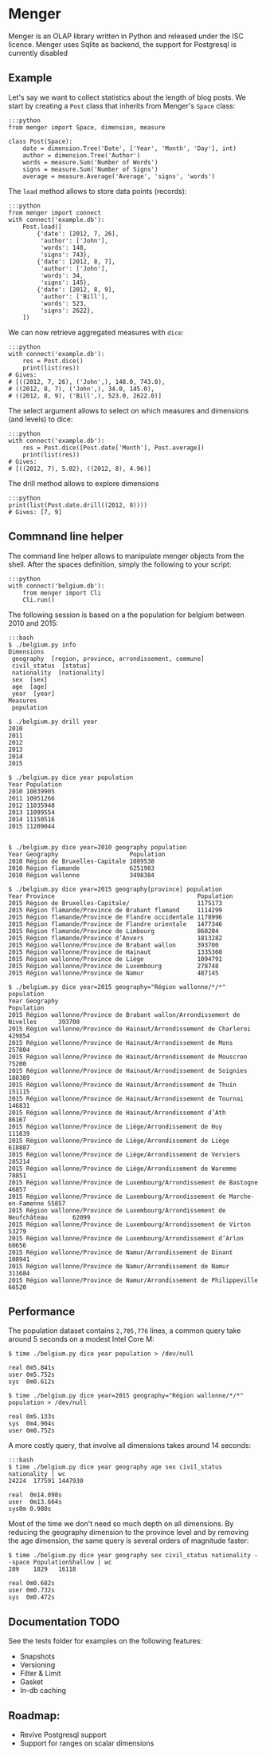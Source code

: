 
# Menger

Menger is an OLAP library written in Python and released under the ISC licence.
Menger uses Sqlite as backend, the support for Postgresql is currently disabled


## Example

Let's say we want to collect statistics about the length of blog posts. We
start by creating a `Post` class that inherits from Menger's `Space` class:

    :::python
    from menger import Space, dimension, measure

    class Post(Space):
        date = dimension.Tree('Date', ['Year', 'Month', 'Day'], int)
        author = dimension.Tree('Author')
        words = measure.Sum('Number of Words')
        signs = measure.Sum('Number of Signs')
        average = measure.Average('Average', 'signs', 'words')


The `load` method allows to store data points (records):

    :::python
    from menger import connect
    with connect('example.db'):
        Post.load([
            {'date': [2012, 7, 26],
             'author': ['John'],
             'words': 148,
             'signs': 743},
            {'date': [2012, 8, 7],
             'author': ['John'],
             'words': 34,
             'signs': 145},
            {'date': [2012, 8, 9],
             'author': ['Bill'],
             'words': 523,
             'signs': 2622},
        ])

We can now retrieve aggregated measures with `dice`:

    :::python
    with connect('example.db'):
        res = Post.dice()
        print(list(res))
    # Gives:
    # [((2012, 7, 26), ('John',), 148.0, 743.0),
    # ((2012, 8, 7), ('John',), 34.0, 145.0),
    # ((2012, 8, 9), ('Bill',), 523.0, 2622.0)]


The select argument allows to select on which measures and dimensions
(and levels) to dice:

    :::python
    with connect('example.db'):
        res = Post.dice([Post.date['Month'], Post.average])
        print(list(res))
    # Gives:
    # [((2012, 7), 5.02), ((2012, 8), 4.96)]


The drill method allows to explore dimensions

    :::python
    print(list(Post.date.drill((2012, 8))))
    # Gives: [7, 9]

## Commnand line helper

The command line helper allows to manipulate menger objects from the
shell. After the spaces definition, simply the following to your
script:

    :::python
    with connect('belgium.db'):
        from menger import Cli
        Cli.run()

The following session is based on a the population for belgium between
2010 and 2015:

    :::bash
    $ ./belgium.py info
    Dimensions
     geography  [region, province, arrondissement, commune]
     civil_status  [status]
     nationality  [nationality]
     sex  [sex]
     age  [age]
     year  [year]
    Measures
     population

    $ ./belgium.py drill year
    2010
    2011
    2012
    2013
    2014
    2015

    $ ./belgium.py dice year population
    Year Population
    2010 10839905
    2011 10951266
    2012 11035948
    2013 11099554
    2014 11150516
    2015 11209044


    $ ./belgium.py dice year=2010 geography population
    Year Geography                    Population
    2010 Région de Bruxelles-Capitale 1089538
    2010 Région flamande              6251983
    2010 Région wallonne              3498384

    $ ./belgium.py dice year=2015 geography[province] population
    Year Province                                        Population
    2015 Région de Bruxelles-Capitale/                   1175173
    2015 Région flamande/Province de Brabant flamand     1114299
    2015 Région flamande/Province de Flandre occidentale 1178996
    2015 Région flamande/Province de Flandre orientale   1477346
    2015 Région flamande/Province de Limbourg            860204
    2015 Région flamande/Province d’Anvers               1813282
    2015 Région wallonne/Province de Brabant wallon      393700
    2015 Région wallonne/Province de Hainaut             1335360
    2015 Région wallonne/Province de Liège               1094791
    2015 Région wallonne/Province de Luxembourg          278748
    2015 Région wallonne/Province de Namur               487145

    $ ./belgium.py dice year=2015 geography="Région wallonne/*/*" population
    Year Geography                                                                  Population
    2015 Région wallonne/Province de Brabant wallon/Arrondissement de Nivelles      393700
    2015 Région wallonne/Province de Hainaut/Arrondissement de Charleroi            429854
    2015 Région wallonne/Province de Hainaut/Arrondissement de Mons                 257804
    2015 Région wallonne/Province de Hainaut/Arrondissement de Mouscron             75200
    2015 Région wallonne/Province de Hainaut/Arrondissement de Soignies             188389
    2015 Région wallonne/Province de Hainaut/Arrondissement de Thuin                151115
    2015 Région wallonne/Province de Hainaut/Arrondissement de Tournai              146831
    2015 Région wallonne/Province de Hainaut/Arrondissement d’Ath                   86167
    2015 Région wallonne/Province de Liège/Arrondissement de Huy                    111839
    2015 Région wallonne/Province de Liège/Arrondissement de Liège                  618887
    2015 Région wallonne/Province de Liège/Arrondissement de Verviers               285214
    2015 Région wallonne/Province de Liège/Arrondissement de Waremme                78851
    2015 Région wallonne/Province de Luxembourg/Arrondissement de Bastogne          46857
    2015 Région wallonne/Province de Luxembourg/Arrondissement de Marche-en-Famenne 55857
    2015 Région wallonne/Province de Luxembourg/Arrondissement de Neufchâteau       62099
    2015 Région wallonne/Province de Luxembourg/Arrondissement de Virton            53279
    2015 Région wallonne/Province de Luxembourg/Arrondissement d’Arlon              60656
    2015 Région wallonne/Province de Namur/Arrondissement de Dinant                 108941
    2015 Région wallonne/Province de Namur/Arrondissement de Namur                  311684
    2015 Région wallonne/Province de Namur/Arrondissement de Philippeville          66520


## Performance

The population dataset contains `2,705,776` lines, a common query take
around 5 seconds on a modest Intel Core M:

    $ time ./belgium.py dice year population > /dev/null

    real 0m5.841s
    user 0m5.752s
    sys  0m0.612s

    $ time ./belgium.py dice year=2015 geography="Région wallonne/*/*" population > /dev/null

    real 0m5.133s
    sys  0m4.904s
    user 0m0.752s


A more costly query, that involve all dimensions takes around 14 seconds:

    :::bash
    $ time ./belgium.py dice year geography age sex civil_status nationality | wc
    24224  177591 1447930

    real  0m14.098s
    user  0m13.664s
    sys0m 0.980s


Most of the time we don't need so much depth on all dimensions. By
reducing the geography dimension to the province level and by removing
the age dimension, the same query is several orders of magnitude faster:

    $ time ./belgium.py dice year geography sex civil_status nationality --space PopulationShallow | wc
    289    1829   16118

    real 0m0.682s
    user 0m0.732s
    sys  0m0.472s


## Documentation TODO

See the tests folder for examples on the following features:

  - Snapshots
  - Versioning
  - Filter & Limit
  - Gasket
  - In-db caching

## Roadmap:

  - Revive Postgresql support
  - Support for ranges on scalar dimensions
